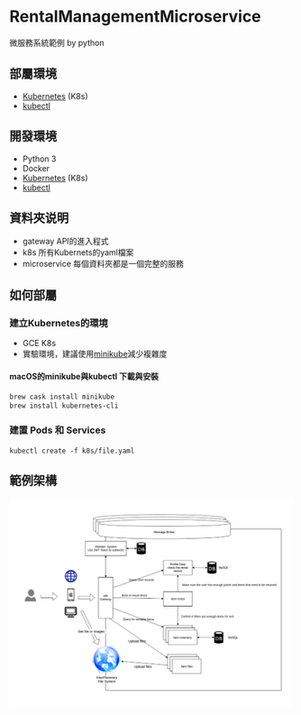 # RentalManagementMicroservice
微服務系統範例 by python

## 部屬環境
* [Kubernetes](https://kubernetes.io/) (K8s)
* [kubectl](https://kubernetes.io/docs/tasks/tools/install-kubectl/)

## 開發環境
* Python 3
* Docker
* [Kubernetes](https://kubernetes.io/) (K8s)
* [kubectl](https://kubernetes.io/docs/tasks/tools/install-kubectl/)

## 資料夾说明

* gateway       API的進入程式
* k8s           所有Kubernets的yaml檔案
* microservice  每個資料夾都是一個完整的服務

## 如何部屬
### 建立Kubernetes的環境
* GCE K8s
* 實驗環境，建議使用[minikube](https://github.com/kubernetes/minikube)減少複雜度
#### macOS的minikube與kubectl 下載與安裝
```shell
brew cask install minikube
brew install kubernetes-cli
```

### 建置 Pods 和 Services
```shell
kubectl create -f k8s/file.yaml
```

## 範例架構
![Demonstration Architecture](https://github.com/yenchenLiu/RentalManagementMicroservice/blob/master/demo/Microservice.png)
